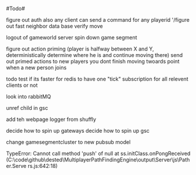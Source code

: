 #Todo#

figure out auth
    also any client can send a command for any playerid
'/figure out fast neighbor
data base
verify move

logout of gameworld server
    spin down game segment

figure out action priming (player is halfway between X and Y, deterministically determine where he is and continue moving there)
    send out primed actions to new players
        you dont finish moving twoards point when a new person joins

todo test if its faster for redis to have one "tick" subscription for all relevent clients or not


look into rabbitMQ

unref child in gsc

add teh webpage logger from shuffly

decide how to spin up gateways
decide how to spin up gsc

change gamesegmentcluster to new pubsub model


TypeError: Cannot call method 'push' of null
    at ss.initClass.onPongReceived (C:\code\github\dested\MultiplayerPathFindingEngine\output\Server\js\Pather.Serve
rs.js:642:18)